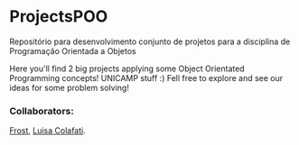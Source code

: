 # ProjectsPOO

Repositório para desenvolvimento conjunto de projetos para a disciplina de Programação Orientada a Objetos

Here you'll find 2 big projects applying some Object Orientated Programming concepts! UNICAMP stuff :) Fell free to explore and see our ideas for some problem solving!

### Collaborators:
[Frost](https://github.com/NuitJack),
[Luisa Colafati](https://github.com/luisacolafati).

